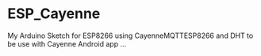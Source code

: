 # ESP_Cayenne
My Arduino Sketch for ESP8266 using CayenneMQTTESP8266 and DHT to be use with Cayenne Android app ...
